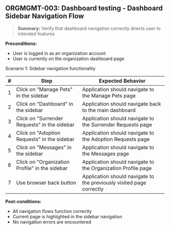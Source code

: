 ## **ORGMGMT-003:** Dashboard testing - Dashboard Sidebar Navigation Flow  

> **Summary:** Verify that dashboard navigation correctly directs user to intended features  <br>

**Preconditions:**
- User is logged in as an organization account
- User is currently on the organization dashboard page

Scenario 1: Sidebar navigation functionality

 | \# | Step | Expected Behavior | 
 |----|------|-------------------| 
 | 1 | Click on "Manage Pets" in the sidebar | Application should navigate to the Manage Pets page | 
 | 2 | Click on "Dashboard" in the sidebar | Application should navigate back to the main dashboard | 
 | 3 | Click on "Surrender Requests" in the sidebar | Application should navigate to the Surrender Requests page | 
 | 4 | Click on "Adoption Requests" in the sidebar | Application should navigate to the Adoption Requests page | 
 | 5 | Click on "Messages" in the sidebar | Application should navigate to the Messages page | 
 | 6 | Click on "Organization Profile" in the sidebar | Application should navigate to the Organization Profile page |
 | 7 | Use browser back button | Application should navigate to the previously visited page correctly |

**Post-conditions:**
- All navigation flows function correctly
- Current page is highlighted in the sidebar navigation
- No navigation errors are encountered